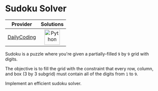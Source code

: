 # Sudoku Solver

<!-- INFO TABLE BEGIN -->

| Provider                                              | Solutions                                                                                                                                        |
| :---------------------------------------------------: | :----------------------------------------------------------------------------------------------------------------------------------------------: |
| [DailyCoding](../../../docs/providers/DailyCoding.md) | [<img src="https://res.cloudinary.com/rascaltwo/image/upload/v1631924087/python_xzdlti.svg" alt="Python" title="Python" width="50" />](solve.py) |

<!-- INFO TABLE END -->

Sudoku is a puzzle where you're given a partially-filled `9` by `9` grid with digits.

The objective is to fill the grid with the constraint that every row, column, and box (3 by 3 subgrid) must contain all of the digits from `1` to `9`.

Implement an efficient sudoku solver.

